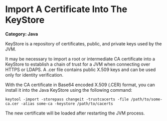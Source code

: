 # Import A Certificate Into The KeyStore

__Category: Java__

KeyStore is a repository of certificates, public, and private keys used by the JVM.

It may be necessary to import a root or intermediate CA certificate into a KeyStore to establish a chain of trust for a JVM when connecting over HTTPS or LDAPS. A .cer file contains public X.509 keys and can be used only for identity verification.

With the CA certificate in Base64 encoded X.509 (.CER) format, you can install it into the Java KeyStore using the following command:

```shell
keytool -import -storepass changeit -trustcacerts -file /path/to/some-ca.cer -alias some-ca -keystore /path/to/cacerts
```

The new certificate will be loaded after restarting the JVM process.